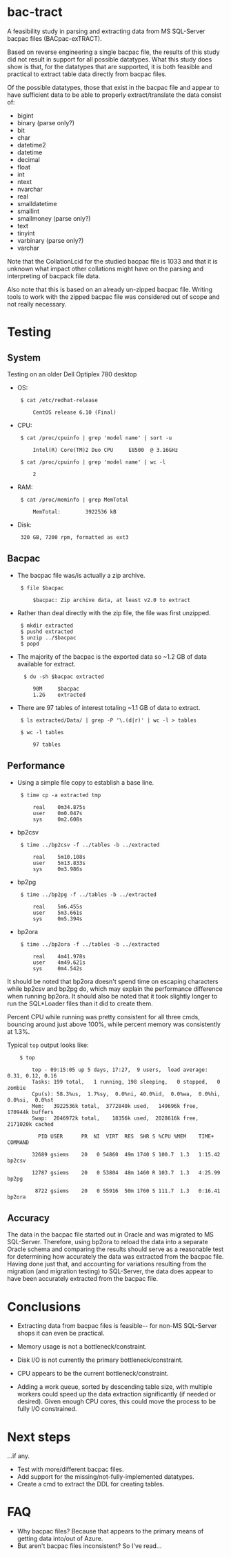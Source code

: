 # bac-tract

A feasibility study in parsing and extracting data from MS SQL-Server
bacpac files (BACpac-exTRACT).

Based on reverse engineering a single bacpac file, the results of this
study did not result in support for all possible datatypes. What this
study does show is that, for the datatypes that are supported, it is
both feasible and practical to extract table data directly from bacpac
files.

Of the possible datatypes, those that exist in the bacpac file and
appear to have sufficient data to be able to properly extract/translate
the data consist of:

 * bigint
 * binary (parse only?)
 * bit
 * char
 * datetime2
 * datetime
 * decimal
 * float
 * int
 * ntext
 * nvarchar
 * real
 * smalldatetime
 * smallint
 * smallmoney (parse only?)
 * text
 * tinyint
 * varbinary (parse only?)
 * varchar

Note that the CollationLcid for the studied bacpac file is 1033 and that
it is unknown what impact other collations might have on the parsing and
interpreting of bacpack file data.

Also note that this is based on an already un-zipped bacpac file. Writing
tools to work with the zipped bacpac file was considered out of scope and
not really necessary.

# Testing

## System

Testing on an older Dell Optiplex 780 desktop

 * OS:

        $ cat /etc/redhat-release

            CentOS release 6.10 (Final)

 * CPU:

        $ cat /proc/cpuinfo | grep 'model name' | sort -u

            Intel(R) Core(TM)2 Duo CPU     E8500  @ 3.16GHz

        $ cat /proc/cpuinfo | grep 'model name' | wc -l

            2

 * RAM:

        $ cat /proc/meminfo | grep MemTotal

            MemTotal:        3922536 kB

 * Disk:

        320 GB, 7200 rpm, formatted as ext3

## Bacpac

 * The bacpac file was/is actually a zip archive.

        $ file $bacpac

            $bacpac: Zip archive data, at least v2.0 to extract

 * Rather than deal directly with the zip file, the file was first unzipped.

        $ mkdir extracted
        $ pushd extracted
        $ unzip ../$bacpac
        $ popd

 * The majority of the bacpac is the exported data so ~1.2 GB of data available for extract.

         $ du -sh $bacpac extracted

            90M     $bacpac
            1.2G    extracted

 * There are 97 tables of interest totaling ~1.1 GB of data to extract.

        $ ls extracted/Data/ | grep -P '\.(d|r)' | wc -l > tables

        $ wc -l tables

            97 tables

## Performance

 * Using a simple file copy to establish a base line.

        $ time cp -a extracted tmp

            real    0m34.875s
            user    0m0.047s
            sys     0m2.608s

 * bp2csv

        $ time ../bp2csv -f ../tables -b ../extracted

            real    5m10.108s
            user    5m13.833s
            sys     0m3.986s

 * bp2pg

        $ time ../bp2pg -f ../tables -b ../extracted

            real    5m6.455s
            user    5m3.661s
            sys     0m5.394s

 * bp2ora

        $ time ../bp2ora -f ../tables -b ../extracted

            real    4m41.978s
            user    4m49.621s
            sys     0m4.542s

It should be noted that bp2ora doesn't spend time on escaping
characters while bp2csv and bp2pg do, which may explain the performance
difference when running bp2ora. It should also be noted that it took
slightly longer to run the SQL*Loader files than it did to create them.

Percent CPU while running was pretty consistent for all three cmds,
bouncing around just above 100%, while percent memory was consistently
at 1.3%.

Typical ```top``` output looks like:

        $ top

            top - 09:15:05 up 5 days, 17:27,  9 users,  load average: 0.31, 0.12, 0.16
            Tasks: 199 total,   1 running, 198 sleeping,   0 stopped,   0 zombie
            Cpu(s): 58.3%us,  1.7%sy,  0.0%ni, 40.0%id,  0.0%wa,  0.0%hi,  0.0%si,  0.0%st
            Mem:   3922536k total,  3772840k used,   149696k free,   170944k buffers
            Swap:  2046972k total,    18356k used,  2028616k free,  2171020k cached

              PID USER      PR  NI  VIRT  RES  SHR S %CPU %MEM    TIME+  COMMAND

            32689 gsiems    20   0 54860  49m 1740 S 100.7  1.3   1:15.42 bp2csv

            12787 gsiems    20   0 53804  48m 1460 R 103.7  1.3   4:25.99 bp2pg

             8722 gsiems    20   0 55916  50m 1760 S 111.7  1.3   0:16.41 bp2ora

## Accuracy

The data in the bacpac file started out in Oracle and was migrated to
MS SQL-Server. Therefore, using bp2ora to reload the data into a
separate Oracle schema and comparing the results should serve as a
reasonable test for determining how accurately the data was extracted
from the bacpac file. Having done just that, and accounting for variations
resulting from the migration (and migration testing) to SQL-Server, the
data does appear to have been accurately extracted from the bacpac file.

# Conclusions

 * Extracting data from bacpac files is feasible-- for non-MS
    SQL-Server shops it can even be practical.

 * Memory usage is not a bottleneck/constraint.

 * Disk I/O is not currently the primary bottleneck/constraint.

 * CPU appears to be the current bottleneck/constraint.

 * Adding a work queue, sorted by descending table size, with multiple
    workers could speed up the data extraction significantly (if needed
    or desired). Given enough CPU cores, this could move the process to
    be fully I/O constrained.

# Next steps

...if any.

 * Test with more/different bacpac files.
 * Add support for the missing/not-fully-implemented datatypes.
 * Create a cmd to extract the DDL for creating tables.

# FAQ

 * Why bacpac files? Because that appears to the primary means of getting data into/out of Azure.
 * But aren't bacpac files inconsistent? So I've read...
